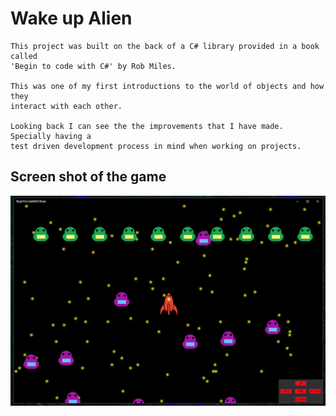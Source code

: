 # Wake up Alien
```
This project was built on the back of a C# library provided in a book called
'Begin to code with C#' by Rob Miles.

This was one of my first introductions to the world of objects and how they
interact with each other.

Looking back I can see the the improvements that I have made. Specially having a
test driven development process in mind when working on projects.
```
## Screen shot of the game
![Alt text](img/wakeupalien.png)
